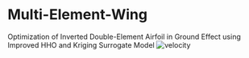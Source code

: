# Multi-Element-Wing
Optimization of Inverted Double-Element Airfoil in Ground Effect using Improved HHO and Kriging Surrogate Model
![velocity](https://github.com/Parass2802/Multi-Element-Wing/assets/149015075/78a15214-19e4-48c6-9f20-50ad629ba3dc)

